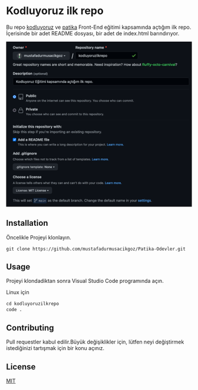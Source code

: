 # Kodluyoruz ilk repo
Bu repo [kodluyoruz](https://www.kodluyoruz.org/) ve [patika](www.patika.dev) Front-End eğitimi kapsamında açtığım ilk repo. İçerisinde bir adet README dosyası, bir adet de index.html barındırıyor.

![img](img/screen%20shot.png)

## Installation

Öncelikle Projeyi klonlayın.
```
git clone https://github.com/mustafadurmusacikgoz/Patika-Odevler.git
```

## Usage

Projeyi klondadiktan sonra Visual Studio Code programında açın.

Linux için

```
cd kodluyoruzilkrepo
code .
```
## Contributing 

Pull requestler kabul edilir.Büyük değişiklikler için, lütfen neyi değiştirmek istediğinizi tartışmak için bir konu açınız.


## License

[MIT](https://github.com/mustafadurmusacikgoz/kodluyoruzilkrepo/blob/main/LICENSE)
